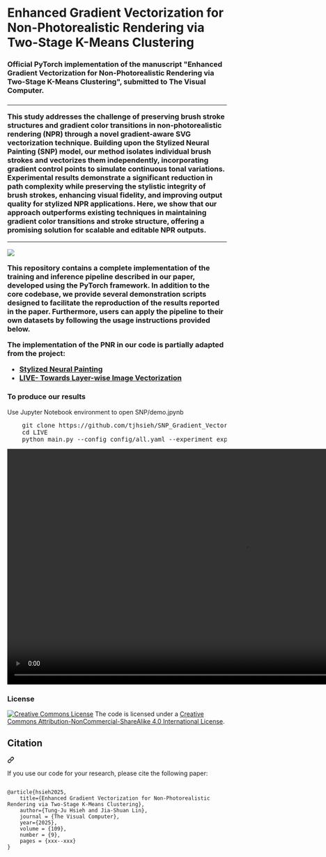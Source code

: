 <h1>Enhanced Gradient Vectorization for Non-Photorealistic Rendering via Two-Stage K-Means Clustering</h1>
<h3>Official PyTorch implementation of the manuscript "Enhanced Gradient Vectorization for Non-Photorealistic Rendering via Two-Stage K-Means Clustering", submitted to The Visual Computer.<h3>
<hr>
<p>
This study addresses the challenge of preserving brush stroke structures and gradient color transitions in non-photorealistic rendering (NPR) through a novel gradient-aware SVG vectorization technique. Building upon the Stylized Neural Painting (SNP) model, our method isolates individual brush strokes and vectorizes them independently, incorporating gradient control points to simulate continuous tonal variations. Experimental results demonstrate a significant reduction in path complexity while preserving the stylistic integrity of brush strokes, enhancing visual fidelity, and improving output quality for stylized NPR applications. Here, we show that our approach outperforms existing techniques in maintaining gradient color transitions and stroke structure, offering a promising solution for scalable and editable NPR outputs.
</p>
<hr>
<img src="https://annaljs.github.io/PaperWeb/img/background.png">

<p>This repository contains a complete implementation of the training and inference pipeline described in our paper, developed using the PyTorch framework. In addition to the core codebase, we provide several demonstration scripts designed to facilitate the reproduction of the results reported in the paper. Furthermore, users can apply the pipeline to their own datasets by following the usage instructions provided below.</p>

The implementation of the PNR in our code is partially adapted from the project:
<ul>
	<li><a href="https://github.com/jiupinjia/stylized-neural-painting">Stylized Neural Painting</a></li>
	<li><a href="https://github.com/ma-xu/LIVE">LIVE- Towards Layer-wise Image Vectorization</a></li>
</ul>



<h3>To produce our results</h3>

<p>
	Use Jupyter Notebook environment to open SNP/demo.jpynb
</p>

<pre>
    git clone https://github.com/tjhsieh/SNP_Gradient_Vectorization.git  
    cd LIVE
    python main.py --config config/all.yaml --experiment experiment_8x1 --signature demo1 --target data/demo1.png
</pre>


<div>
  <video controls width="1080" class="img-responsive" src="https://annaljs.github.io/PaperWeb/video/all(字幕).mp4" alt="">
</div>


<h3>License</h3>

<p dir="auto"><a href="http://creativecommons.org/licenses/by-nc-sa/4.0/" rel="nofollow"><img alt="Creative Commons License" src="https://camo.githubusercontent.com/62be294f71c9a1885f9cd8f54aa8b8bd42d432fd14b5393a8b25bcd1f34daa42/68747470733a2f2f692e6372656174697665636f6d6d6f6e732e6f72672f6c2f62792d6e632d73612f342e302f38387833312e706e67" data-canonical-src="https://i.creativecommons.org/l/by-nc-sa/4.0/88x31.png" style="max-width: 100%;"></a><span>  The code is licensed under a <a href="http://creativecommons.org/licenses/by-nc-sa/4.0/" rel="nofollow">Creative Commons Attribution-NonCommercial-ShareAlike 4.0 International License</a>.</p>


<div class="markdown-heading" dir="auto"><h2 tabindex="-1" class="heading-element" dir="auto">Citation</h2><a id="user-content-citation" class="anchor" aria-label="Permalink: Citation" href="#citation"><svg class="octicon octicon-link" viewBox="0 0 16 16" version="1.1" width="16" height="16" aria-hidden="true"><path d="m7.775 3.275 1.25-1.25a3.5 3.5 0 1 1 4.95 4.95l-2.5 2.5a3.5 3.5 0 0 1-4.95 0 .751.751 0 0 1 .018-1.042.751.751 0 0 1 1.042-.018 1.998 1.998 0 0 0 2.83 0l2.5-2.5a2.002 2.002 0 0 0-2.83-2.83l-1.25 1.25a.751.751 0 0 1-1.042-.018.751.751 0 0 1-.018-1.042Zm-4.69 9.64a1.998 1.998 0 0 0 2.83 0l1.25-1.25a.751.751 0 0 1 1.042.018.751.751 0 0 1 .018 1.042l-1.25 1.25a3.5 3.5 0 1 1-4.95-4.95l2.5-2.5a3.5 3.5 0 0 1 4.95 0 .751.751 0 0 1-.018 1.042.751.751 0 0 1-1.042.018 1.998 1.998 0 0 0-2.83 0l-2.5 2.5a1.998 1.998 0 0 0 0 2.83Z"></path></svg></a></div>

<p dir="auto">If you use our code for your research, please cite the following paper:</p>



<pre class="notranslate">
<code>
@article{hsieh2025,
    title={Enhanced Gradient Vectorization for Non-Photorealistic Rendering via Two-Stage K-Means Clustering},
    author={Tung-Ju Hsieh and Jia-Shuan Lin},
    journal = {The Visual Computer},
    year={2025},
    volume = {109},
    number = {9},
    pages = {xxx--xxx}
}
</code>
</pre>




